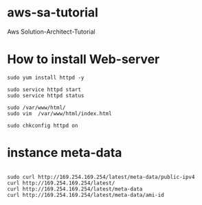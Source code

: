 # aws-sa-tutorial
Aws Solution-Architect-Tutorial 

# How to install Web-server

```
sudo yum install httpd -y

sudo service httpd start
sudo service httpd status

sudo /var/www/html/
sudo vim  /var/www/html/index.html

sudo chkconfig httpd on 
```
# instance meta-data

```

sudo curl http://169.254.169.254/latest/meta-data/public-ipv4
curl http://169.254.169.254/latest/
curl http://169.254.169.254/latest/meta-data
curl http://169.254.169.254/latest/meta-data/ami-id

```
